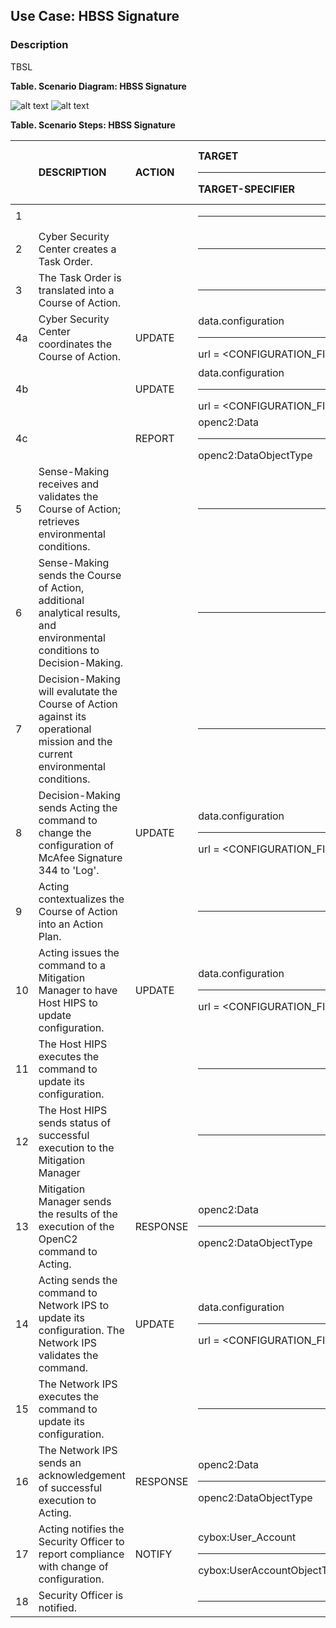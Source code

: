 ## Use Case: HBSS Signature
### Description
TBSL

**Table. Scenario Diagram: HBSS Signature**

![alt text](https://github.com/OpenC2-org/docs-members/blob/master/use-cases/hbss-sig.png "Use Case Diagram")
![alt text](https://github.com/OpenC2-org/docs-members/blob/master/use-cases/hbss-sig-2.png "Use Case Diagram")


**Table. Scenario Steps: HBSS Signature**

|  | DESCRIPTION | ACTION | TARGET<hr>TARGET-SPECIFIER | ACTUATOR<hr>ACTUATOR-SPECIFIER | MODIFIER | 
| :--- | :--- | :--- | :--- | :--- | :--- | 
| 1 |  |  | <hr> | <hr> |  | 
| 2 | Cyber Security Center creates a Task Order. |  | <hr> | <hr> |  | 
| 3 | The Task Order is translated into a Course of Action. |  | <hr> | <hr> |  | 
| 4a | Cyber Security Center coordinates the Course of Action. | UPDATE | data.configuration<hr>url = <CONFIGURATION_FILE> | network.hips<hr> |  | 
| 4b |  | UPDATE | data.configuration<hr>url = <CONFIGURATION_FILE> | network.ips<hr> |  | 
| 4c |  | REPORT | openc2:Data<hr>openc2:DataObjectType | <hr> |  | 
| 5 | Sense-Making receives and validates the Course of Action; retrieves environmental conditions. |  | <hr> | <hr> |  | 
| 6 | Sense-Making sends the Course of Action, additional analytical results, and environmental conditions to Decision-Making. |  | <hr> | <hr> |  | 
| 7 | Decision-Making will evalutate the Course of Action against its operational mission and the current environmental conditions. |  | <hr> | <hr> |  | 
| 8 | Decision-Making sends Acting the command to  change the configuration of McAfee Signature 344 to 'Log'. | UPDATE | data.configuration<hr>url = <CONFIGURATION_FILE> | network.hips<hr> |  | 
| 9 | Acting contextualizes the Course of Action into an Action Plan. |  | <hr> | <hr> |  | 
| 10 | Acting issues the command to a Mitigation Manager to have Host HIPS to update configuration.   | UPDATE | data.configuration<hr>url = <CONFIGURATION_FILE> | network.hips<hr> | results_callback = <ACTING_ID> | 
| 11 | The Host HIPS executes the command to update its configuration. |  | <hr> | <hr> |  | 
| 12 | The Host HIPS sends status of successful execution to the Mitigation Manager |  | <hr><br> | <hr> |  | 
| 13 | Mitigation Manager sends the results of the execution of the OpenC2 command to Acting. | RESPONSE | openc2:Data<hr>openc2:DataObjectType | <hr> |  | 
| 14 | Acting sends the command to Network IPS to update its configuration.   The Network IPS validates the command. | UPDATE | data.configuration<hr>url = <CONFIGURATION_FILE> | network.ips<hr> | results_callback = <ACTING_ID> | 
| 15 | The Network IPS executes the command to update its configuration. |  | <hr> | <hr> |  | 
| 16 | The Network IPS sends an acknowledgement of successful execution to Acting. | RESPONSE | openc2:Data<hr>openc2:DataObjectType | <hr> |  | 
| 17 | Acting notifies the Security Officer to report compliance with change of configuration. | NOTIFY | cybox:User_Account<hr>cybox:UserAccountObjectType | process.email-service<hr> | report compliance of action <UUID> to cyber security center | 
| 18 | Security Officer is notified. |  | <hr> | <hr> |  | 

